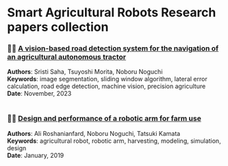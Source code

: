 # Smart Agricultural Robots Research papers collection

### 🚜🌿 [A vision-based road detection system for the navigation of an agricultural autonomous tractor ](https://www.researchgate.net/publication/375221274_A_vision-based_road_detection_system_for_the_navigation_of_an_agricultural_autonomous_tractor)
**Authors**: Sristi Saha, Tsuyoshi Morita, Noboru Noguchi <br/>
**Keywords**: image segmentation, sliding window algorithm, lateral error calculation, road edge detection, machine vision, precision agriculture <br/>
**Date**: November, 2023 <br/><br/>



### 🦾🌿 [Design and performance of a robotic arm for farm use](https://ijabe.org/index.php/ijabe/article/view/3721/pdf)
**Authors**: Ali Roshanianfard, Noboru Noguchi, Tatsuki Kamata <br/>
**Keywords**: agricultural robot, robotic arm, harvesting, modeling, simulation, design <br/>
**Date**: January, 2019
